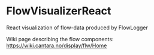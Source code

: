 # FlowVisualizerReact
React visualization of flow-data produced by FlowLogger

Wiki page describing the flow components:
https://wiki.cantara.no/display/flw/Home
